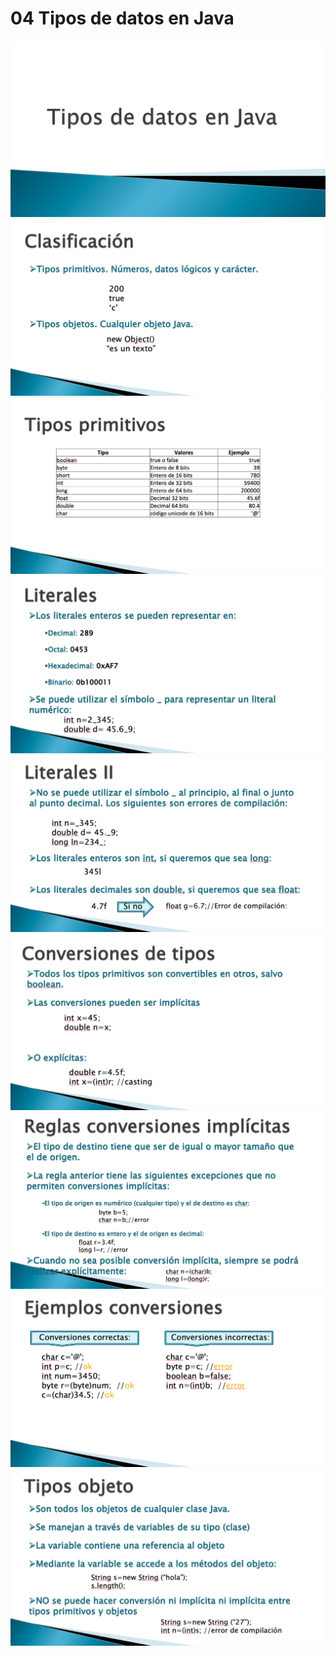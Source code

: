 # 04 Tipos de datos en Java

<img src="../images/04-01.png">

<img src="../images/04-02.png">

<img src="../images/04-03.png">

<img src="../images/04-04.png">

<img src="../images/04-05.png">

<img src="../images/04-06.png">

<img src="../images/04-07.png">

<img src="../images/04-08.png">

<img src="../images/04-09.png">
